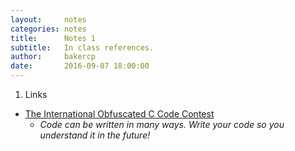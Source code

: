 ```yaml
---
layout:     notes
categories: notes
title:      Notes 1
subtitle:   In class references.
author:     bakercp
date:       2016-09-07 18:00:00
---
```


1. Links
  - [The International Obfuscated C Code Contest](http://www.ioccc.org/)
    - _Code can be written in many ways. Write your code so you understand it in the future!_

